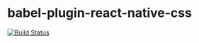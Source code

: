# babel-plugin-react-native-css

[![Build Status](https://travis-ci.org/hunnad/babel-plugin-react-native-css.svg?branch=master)](https://travis-ci.org/hunnad/babel-plugin-react-native-css)
